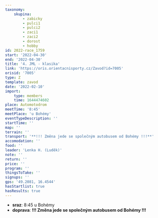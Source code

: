 ```yaml
---
taxonomy:
    skupina:
        - zabicky
        - pulci1
        - pulci2
        - zaci1
        - zaci2
        - dorost
        - hobby
id: 2022-race_1759
start: '2022-04-30'
end: '2022-04-30'
title: '4. JML - klasika'
link: 'https://oris.orientacnisporty.cz/Zavod?id=7005'
orisid: '7005'
type: Z
template: zavod
date: '2022-02-10'
import:
    type: members
    time: 1644474602
place: Automotodrom
meetTime: '8:45'
meetPlace: 'u Bohémy'
eventTypeDescription: ''
startTime: ''
map: ''
terrain: ''
transport: '**!!! Změna jede se společným autobusem od Bohémy !!!**'
accomodation: ''
food: ''
leader: 'Lenka H. (Luděk)'
note: ''
return: ''
price: ''
program: ''
thingsToTake: ''
signups: ''
gps: '49.2081, 16.4544'
hasStartlist: true
hasResults: true
---
```


* **sraz**: 8:45 u Bohémy
* **doprava**: **!!! Změna jede se společným autobusem od Bohémy !!!**
